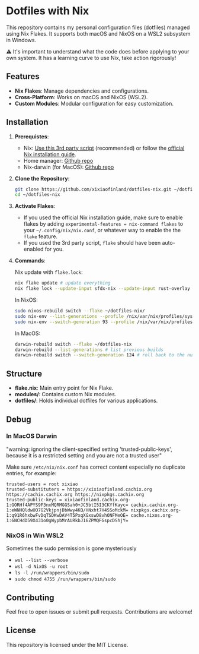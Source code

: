 # Dotfiles with Nix

This repository contains my personal configuration files (dotfiles) managed using Nix Flakes. It supports both macOS and NixOS on a WSL2 subsystem in Windows.

⚠️ It's important to understand what the code does before applying to your own system. It has a learning curve to use Nix, take action rigorously!

## Features

- **Nix Flakes**: Manage dependencies and configurations.
- **Cross-Platform**: Works on macOS and NixOS (WSL2).
- **Custom Modules**: Modular configuration for easy customization.

## Installation
1. **Prerequistes**:
    - Nix: [Use this 3rd party script](https://zero-to-nix.com/concepts/nix-installer) (recommended) or follow the [official Nix installation guide](https://nixos.org/download.html).
    - Home manager: [Github repo](https://github.com/nix-community/home-manager)
    - Nix-darwin (for MacOS): [Github repo](https://github.com/LnL7/nix-darwin)

2. **Clone the Repository**:
    ```bash
    git clone https://github.com/xixiaofinland/dotfiles-nix.git ~/dotfiles-nix
    cd ~/dotfiles-nix
    ```
3. **Activate Flakes**:
   - If you used the official Nix installation guide, make sure to enable flakes by adding `experimental-features = nix-command flakes` to your `~/.config/nix/nix.conf`, or whatever way to enable the the `flake` feature.
   - If you used the 3rd party script, `flake` should have been auto-enabled for you.

6. **Commands**:

   Nix update with `flake.lock`:
   ```bash
   nix flake update # update everything
   nix flake lock --update-input sfdx-nix --update-input rust-overlay # update only specified packages

   ```
   In NixOS:
    ```bash
    sudo nixos-rebuild switch --flake ~/dotfiles-nix/
    sudo nix-env --list-generations --profile /nix/var/nix/profiles/system
    sudo nix-env --switch-generation 93 --profile /nix/var/nix/profiles/system
    ```

   In MacOS:
    ```bash
    darwin-rebuild switch --flake ~/dotfiles-nix
    darwin-rebuild --list-generations # list previous builds
    darwin-rebuild switch --switch-generation 124 # roll back to the number 124 from the above list
    ```

## Structure

- **flake.nix**: Main entry point for Nix Flake.
- **modules/**: Contains custom Nix modules.
- **dotfiles/**: Holds individual dotfiles for various applications.

## Debug

### In MacOS Darwin

"warning: ignoring the client-specified setting 'trusted-public-keys', because it is a restricted setting and you are not a trusted user"

Make sure `/etc/nix/nix.conf` has correct content especially no duplicate entries, for example:

```
trusted-users = root xixiao
trusted-substituters = https://xixiaofinland.cachix.org https://cachix.cachix.org https://nixpkgs.cachix.org
trusted-public-keys = xixiaofinland.cachix.org-1:GORHf4APYS9F3nxMQRMGGSah0+JC5btI5I3CKYfKayc= cachix.cachix.org-1:eWNHQldwUO7G2VkjpnjDbWwy4KQ/HNxht7H4SSoMckM= nixpkgs.cachix.org-1:q91R6hxbwFvDqTSDKwDAV4T5PxqXGxswD8vhONFMeOE= cache.nixos.org-1:6NCHdD59X431o0gWypbMrAURkbJ16ZPMQFGspcDShjY=
```

### NixOS in Win WSL2

Sometimes the sudo permission is gone mysteriously

- `wsl --list --verbose`
- `wsl -d NixOS -u root`
- `ls -l /run/wrappers/bin/sudo`
- `sudo chmod 4755 /run/wrappers/bin/sudo` 

## Contributing

Feel free to open issues or submit pull requests. Contributions are welcome!

## License

This repository is licensed under the MIT License.
